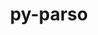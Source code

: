 ---
title: "py-parso"
layout: cache
categories: [package, v0.18.1]
meta: {"versions": ["0.8.2"], "compilers": ["gcc@=7.5.0"], "oss": ["ubuntu18.04"], "platforms": ["linux"], "targets": ["x86_64"], "stacks": ["data-vis-sdk", "e4s", "root"], "num_specs": 3, "num_specs_by_stack": {"e4s": 2, "root": 3, "data-vis-sdk": 1}}
spec_details: [{"hash": "4sf6kd47qzxkwt2rwt5qvyichlgkdss5", "compiler": "gcc@=7.5.0", "versions": ["0.8.2"], "os": "ubuntu18.04", "platform": "linux", "target": "x86_64", "variants": [], "stacks": ["e4s", "root"], "size": "-", "tarball": "https://binaries.spack.io/v0.18.1/build_cache/linux-ubuntu18.04-x86_64/gcc-7.5.0/py-parso-0.8.2/linux-ubuntu18.04-x86_64-gcc-7.5.0-py-parso-0.8.2-4sf6kd47qzxkwt2rwt5qvyichlgkdss5.spack"}, {"hash": "h3dydcjdjbridivxzv6rlglmqobogl2p", "compiler": "gcc@=7.5.0", "versions": ["0.8.2"], "os": "ubuntu18.04", "platform": "linux", "target": "x86_64", "variants": [], "stacks": ["e4s", "root"], "size": "-", "tarball": "https://binaries.spack.io/v0.18.1/build_cache/linux-ubuntu18.04-x86_64/gcc-7.5.0/py-parso-0.8.2/linux-ubuntu18.04-x86_64-gcc-7.5.0-py-parso-0.8.2-h3dydcjdjbridivxzv6rlglmqobogl2p.spack"}, {"hash": "63ojzzcvs5cu34zxhgawcnqcdqdnt6eg", "compiler": "gcc@=7.5.0", "versions": ["0.8.2"], "os": "ubuntu18.04", "platform": "linux", "target": "x86_64", "variants": [], "stacks": ["root", "data-vis-sdk"], "size": "-", "tarball": "https://binaries.spack.io/v0.18.1/build_cache/linux-ubuntu18.04-x86_64/gcc-7.5.0/py-parso-0.8.2/linux-ubuntu18.04-x86_64-gcc-7.5.0-py-parso-0.8.2-63ojzzcvs5cu34zxhgawcnqcdqdnt6eg.spack"}]
---